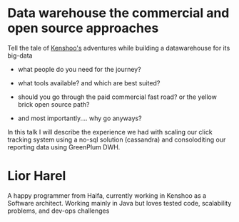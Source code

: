 Data warehouse the commercial and open source approaches
=========================================================

Tell the tale of [Kenshoo's](http://www.kenshoo.com) adventures while building a datawarehouse for its big-data


* what people do you need for the journey?
* what tools available? and which are best suited?
* should you go through the paid commercial fast road? or the yellow brick open source path?

* and most importantly.... why go anyways?

In this talk I will describe the experience we had with scaling our click tracking system using a no-sql solution (cassandra) and consoloditing our reporting data using GreenPlum DWH.

Lior Harel
=========================================================
A happy programmer from Haifa, currently working in Kenshoo as a Software architect.
Working mainly in Java but loves tested code, scalability problems, and dev-ops challenges
